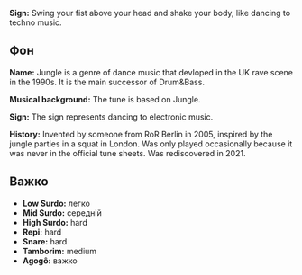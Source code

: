 **Sign:** Swing your fist above your head and shake your body, like dancing to
techno music.

## Фон

**Name:** Jungle is a genre of dance music that devloped in the UK rave scene in
the 1990s. It is the main successor of Drum&Bass.

**Musical background:** The tune is based on Jungle.

**Sign:** The sign represents dancing to electronic music.

**History:** Invented by someone from RoR Berlin in 2005, inspired by the jungle
parties in a squat in London. Was only played occasionally because it was never
in the official tune sheets. Was rediscovered in 2021.

## Важко

* **Low Surdo:** легко
* **Mid Surdo:** середній
* **High Surdo:** hard
* **Repi:** hard
* **Snare:** hard
* **Tamborim:** medium
* **Agogô:** важко
